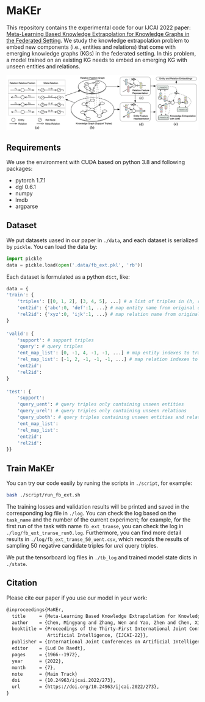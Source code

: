 # MaKEr

This repository contains the experimental code for our IJCAI 2022 paper: [Meta-Learning Based Knowledge Extrapolation for Knowledge Graphs in the Federated Setting](https://arxiv.org/abs/2205.04692). We study the knowledge extrapolation problem to embed new components (i.e., entities and relations) that come with emerging knowledge graphs (KGs) in the federated setting. In this problem, a model trained on an existing KG needs to embed an emerging KG with unseen entities and relations. 

![method](./fig/method.png)

## Requirements
We use the environment with CUDA based on python 3.8 and following packages:

+ pytorch 1.7.1
+ dgl 0.6.1
+ numpy
+ lmdb
+ argparse

## Dataset

We put datasets uased in our paper in ``./data``, and each dataset is serialized by ``pickle``. You can load the data by:

```python
import pickle
data = pickle.load(open('.data/fb_ext.pkl', 'rb'))
```
Each dataset is formulated as a python ``dict``, like:

```python
data = {
'train': {
	'triples': [[0, 1, 2], [3, 4, 5], ...] # a list of triples in (h, r, t), denoted by corresponding indexes
	'ent2id': {'abc':0, 'def':1, ...} # map entity name from original dataset (e.g., FB15k-237) to the index of above triples
	'rel2id': {'xyz':0, 'ijk':1, ...} # map relation name from original dataset (e.g., FB15k-237) to the index of above triples
}

'valid': {
	'support': # support triples 
	'query': # query triples 
	'ent_map_list': [0, -1, 4, -1, -1, ...] # map entity indexes to train entities, -1 denotes an unseen entitie
	'rel_map_list': [-1, 2, -1, -1, -1, ...] # map relation indexes to train relation, -1 denotes an unseen relation
	'ent2id':
	'rel2id':
}

'test': {
	'support': 
	'query_uent': # query triples only containing unseen entities
	'query_urel': # query triples only containing unseen relations
	'query_uboth': # query triples containing unseen entities and relations
	'ent_map_list': 
	'rel_map_list': 
	'ent2id':
	'rel2id':
}}
```

## Train MaKEr

You can try our code easily by runing the scripts in ``./script``, for example:

```bash
bash ./script/run_fb_ext.sh
```
The training losses and validation results will be printed and saved in the corresponding log file in ``./log``. You can check the log based on the ``task_name`` and the number of the current experiment; for example, for the first run of the task with name ``fb_ext_transe``, you can check the log in ``./log/fb_ext_transe_run0.log``. Furthermore, you can find more detail results in ``./log/fb_ext_transe_50_uent.csv``, which records the results of sampling 50 negative candidate triples for _urel_ query triples.

We put the tensorboard log files in ``./tb_log`` and trained model state dicts in ``./state``.

## Citation
Please cite our paper if you use our model in your work:

```latex
@inproceedings{MaKEr,
  title     = {Meta-Learning Based Knowledge Extrapolation for Knowledge Graphs in the Federated Setting},
  author    = {Chen, Mingyang and Zhang, Wen and Yao, Zhen and Chen, Xiangnan and Ding, Mengxiao and Huang, Fei and Chen, Huajun},
  booktitle = {Proceedings of the Thirty-First International Joint Conference on
               Artificial Intelligence, {IJCAI-22}},
  publisher = {International Joint Conferences on Artificial Intelligence Organization},
  editor    = {Lud De Raedt},
  pages     = {1966--1972},
  year      = {2022},
  month     = {7},
  note      = {Main Track}
  doi       = {10.24963/ijcai.2022/273},
  url       = {https://doi.org/10.24963/ijcai.2022/273},
}
```


